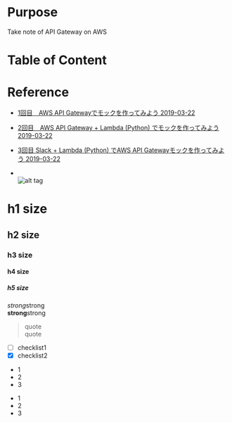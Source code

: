 # Purpose
Take note of API Gateway on AWS

# Table of Content



# Reference
* [1回目　AWS API Gatewayでモックを作ってみよう 2019-03-22](https://qiita.com/takeh/items/4fd78774eef1a36d8b3a)  
* [2回目　AWS API Gateway + Lambda (Python) でモックを作ってみよう 2019-03-22](https://qiita.com/takeh/items/3915e47f58939a6fab88)  
* [3回目 Slack + Lambda (Python) でAWS API Gatewayモックを作ってみよう 2019-03-22](https://qiita.com/takeh/items/9941f78449ff907c1e76)  


* []()  
![alt tag]()

# h1 size

## h2 size

### h3 size

#### h4 size

##### h5 size

*strong*strong  
**strong**strong  

> quote  
> quote

- [ ] checklist1
- [x] checklist2

* 1
* 2
* 3

- 1
- 2
- 3
